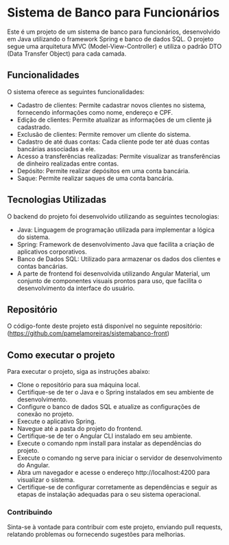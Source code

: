 # Sistema de Banco para Funcionários
Este é um projeto de um sistema de banco para funcionários, desenvolvido em Java utilizando o framework Spring e banco de dados SQL. O projeto segue uma arquitetura MVC (Model-View-Controller) e utiliza o padrão DTO (Data Transfer Object) para cada camada.

## Funcionalidades
O sistema oferece as seguintes funcionalidades:

- Cadastro de clientes: Permite cadastrar novos clientes no sistema, fornecendo informações como nome, endereço e CPF.
- Edição de clientes: Permite atualizar as informações de um cliente já cadastrado.
- Exclusão de clientes: Permite remover um cliente do sistema.
- Cadastro de até duas contas: Cada cliente pode ter até duas contas bancárias associadas a ele.
- Acesso a transferências realizadas: Permite visualizar as transferências de dinheiro realizadas entre contas.
- Depósito: Permite realizar depósitos em uma conta bancária.
- Saque: Permite realizar saques de uma conta bancária.
## Tecnologias Utilizadas
O backend do projeto foi desenvolvido utilizando as seguintes tecnologias:

- Java: Linguagem de programação utilizada para implementar a lógica do sistema.
- Spring: Framework de desenvolvimento Java que facilita a criação de aplicativos corporativos.
- Banco de Dados SQL: Utilizado para armazenar os dados dos clientes e contas bancárias.
- A parte de frontend foi desenvolvida utilizando Angular Material, um conjunto de componentes visuais prontos para uso, que facilita o desenvolvimento da interface do usuário.

## Repositório
O código-fonte deste projeto está disponível no seguinte repositório: (https://github.com/pamelamoreiras/sistemabanco-front)

## Como executar o projeto
Para executar o projeto, siga as instruções abaixo:

- Clone o repositório para sua máquina local.
- Certifique-se de ter o Java e o Spring instalados em seu ambiente de desenvolvimento.
- Configure o banco de dados SQL e atualize as configurações de conexão no projeto.
- Execute o aplicativo Spring.
- Navegue até a pasta do projeto do frontend.
- Certifique-se de ter o Angular CLI instalado em seu ambiente.
- Execute o comando npm install para instalar as dependências do projeto.
- Execute o comando ng serve para iniciar o servidor de desenvolvimento do Angular.
- Abra um navegador e acesse o endereço http://localhost:4200 para visualizar o sistema.
- Certifique-se de configurar corretamente as dependências e seguir as etapas de instalação adequadas para o seu sistema operacional.

### Contribuindo
Sinta-se à vontade para contribuir com este projeto, enviando pull requests, relatando problemas ou fornecendo sugestões para melhorias.

